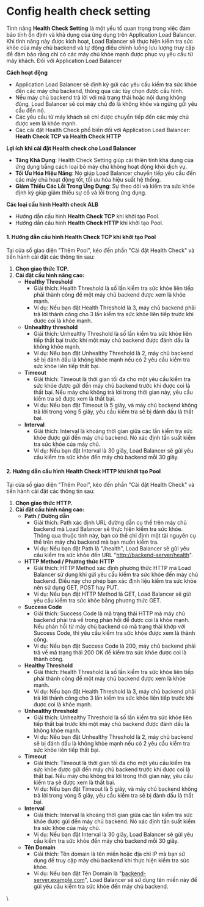 # Config health check setting

Tính năng **Health Check Setting** là một yếu tố quan trọng trong việc đảm bảo tính ổn định và khả dụng của ứng dụng trên Application Load Balancer. Khi tính năng này được kích hoạt, Load Balancer sẽ thực hiện kiểm tra sức khỏe của máy chủ backend và tự động điều chỉnh luồng lưu lượng truy cập để đảm bảo rằng chỉ có các máy chủ khỏe mạnh được phục vụ yêu cầu từ máy khách. Đối với Application Load Balancer

**Cách hoạt động**

* Application Load Balancer sẽ định kỳ gửi các yêu cầu kiểm tra sức khỏe đến các máy chủ backend, thông qua các tùy chọn được cấu hình.
* Nếu máy chủ backend trả lời với mã trạng thái hoặc nội dung không đúng, Load Balancer sẽ coi máy chủ đó là không khỏe và ngừng gửi yêu cầu đến nó.
* Các yêu cầu từ máy khách sẽ chỉ được chuyển tiếp đến các máy chủ được xem là khỏe mạnh.
* Các cài đặt Health Check phổ biến đối với Application Load Balancer: **Heath Check TCP và Health Check HTTP**

**Lợi ích khi cài đặt Health check cho Load Balancer**

* **Tăng Khả Dụng**: Health Check Setting giúp cải thiện tính khả dụng của ứng dụng bằng cách loại bỏ máy chủ không hoạt động khỏi dịch vụ.
* **Tối Ưu Hóa Hiệu Năng**: Nó giúp Load Balancer chuyển tiếp yêu cầu đến các máy chủ hoạt động tốt, tối ưu hóa hiệu suất hệ thống.
* **Giảm Thiểu Các Lỗi Trong Ứng Dụng**: Sự theo dõi và kiểm tra sức khỏe định kỳ giúp giảm thiểu sự cố và lỗi trong ứng dụng.

**Các loại cấu hình Health check ALB**

* Hướng dẫn cấu hình **Health Check TCP** khi khởi tạo Pool.
* Hướng dẫn cấu hình **Health Check HTTP** khi khởi tạo Pool.

#### 1. Hướng dẫn cấu hình Health Check TCP khi khởi tạo Pool <a href="#confighealthchecksetting-1.huongdancauhinhhealthchecktcpkhikhoitaopool" id="confighealthchecksetting-1.huongdancauhinhhealthchecktcpkhikhoitaopool"></a>

Tại cửa sổ giao diện "Thêm Pool", kéo đến phần "Cài đặt Health Check" và tiến hành cài đặt các thông tin sau:

1. **Chọn giao thức TCP.**
2. **Cài đặt cấu hình nâng cao:**
   * **Healthy Threshold**
     * Giải thích: Health Threshold là số lần kiểm tra sức khỏe liên tiếp phải thành công để một máy chủ backend được xem là khỏe mạnh.
     * Ví dụ: Nếu bạn đặt Health Threshold là 3, máy chủ backend phải trả lời thành công cho 3 lần kiểm tra sức khỏe liên tiếp trước khi được coi là khỏe mạnh.
   * **Unhealthy threshold**
     * Giải thích: Unhealthy Threshold là số lần kiểm tra sức khỏe liên tiếp thất bại trước khi một máy chủ backend được đánh dấu là không khỏe mạnh.
     * Ví dụ: Nếu bạn đặt Unhealthy Threshold là 2, máy chủ backend sẽ bị đánh dấu là không khỏe mạnh nếu có 2 yêu cầu kiểm tra sức khỏe liên tiếp thất bại.
   * **Timeout**
     * Giải thích: Timeout là thời gian tối đa cho một yêu cầu kiểm tra sức khỏe được gửi đến máy chủ backend trước khi được coi là thất bại. Nếu máy chủ không trả lời trong thời gian này, yêu cầu kiểm tra sẽ được xem là thất bại.
     * Ví dụ: Nếu bạn đặt Timeout là 5 giây, và máy chủ backend không trả lời trong vòng 5 giây, yêu cầu kiểm tra sẽ bị đánh dấu là thất bại.
   * **Interval**
     * Giải thích: Interval là khoảng thời gian giữa các lần kiểm tra sức khỏe được gửi đến máy chủ backend. Nó xác định tần suất kiểm tra sức khỏe của máy chủ.
     * Ví dụ: Nếu bạn đặt Interval là 30 giây, Load Balancer sẽ gửi yêu cầu kiểm tra sức khỏe đến máy chủ backend mỗi 30 giây.

#### 2. Hướng dẫn cấu hình Health Check HTTP khi khởi tạo Pool <a href="#confighealthchecksetting-2.huongdancauhinhhealthcheckhttpkhikhoitaopool" id="confighealthchecksetting-2.huongdancauhinhhealthcheckhttpkhikhoitaopool"></a>

Tại cửa sổ giao diện "Thêm Pool", kéo đến phần "Cài đặt Health Check" và tiến hành cài đặt các thông tin sau:

1. **Chọn giao thức HTTP.**
2. **Cài đặt cấu hình nâng cao:**
   * **Path / Đường dẫn**
     * Giải thích: Path xác định URL đường dẫn cụ thể trên máy chủ backend mà Load Balancer sẽ thực hiện kiểm tra sức khỏe. Thông qua thuộc tính này, bạn có thể chỉ định một tài nguyên cụ thể trên máy chủ backend mà bạn muốn kiểm tra.
     * Ví dụ: Nếu bạn đặt Path là "/health", Load Balancer sẽ gửi yêu cầu kiểm tra sức khỏe đến URL "[http://backend-server/health](http://backend-server/health)".
   * **HTTP Method / Phương thức HTTP**
     * Giải thích: HTTP Method xác định phương thức HTTP mà Load Balancer sử dụng khi gửi yêu cầu kiểm tra sức khỏe đến máy chủ backend. Điều này cho phép bạn xác định liệu kiểm tra sức khỏe nên sử dụng GET, POST hay PUT.
     * Ví dụ: Nếu bạn đặt HTTP Method là GET, Load Balancer sẽ gửi yêu cầu kiểm tra sức khỏe bằng phương thức GET.
   * **Success Code**
     * Giải thích: Success Code là mã trạng thái HTTP mà máy chủ backend phải trả về trong phản hồi để được coi là khỏe mạnh. Nếu phản hồi từ máy chủ backend có mã trạng thái khớp với Success Code, thì yêu cầu kiểm tra sức khỏe được xem là thành công.
     * Ví dụ: Nếu bạn đặt Success Code là 200, máy chủ backend phải trả về mã trạng thái 200 OK để kiểm tra sức khỏe được coi là thành công.
   * **Healthy Threshold**
     * Giải thích: Health Threshold là số lần kiểm tra sức khỏe liên tiếp phải thành công để một máy chủ backend được xem là khỏe mạnh.
     * Ví dụ: Nếu bạn đặt Health Threshold là 3, máy chủ backend phải trả lời thành công cho 3 lần kiểm tra sức khỏe liên tiếp trước khi được coi là khỏe mạnh.
   * **Unhealthy threshold**
     * Giải thích: Unhealthy Threshold là số lần kiểm tra sức khỏe liên tiếp thất bại trước khi một máy chủ backend được đánh dấu là không khỏe mạnh.
     * Ví dụ: Nếu bạn đặt Unhealthy Threshold là 2, máy chủ backend sẽ bị đánh dấu là không khỏe mạnh nếu có 2 yêu cầu kiểm tra sức khỏe liên tiếp thất bại.
   * **Timeout**
     * Giải thích: Timeout là thời gian tối đa cho một yêu cầu kiểm tra sức khỏe được gửi đến máy chủ backend trước khi được coi là thất bại. Nếu máy chủ không trả lời trong thời gian này, yêu cầu kiểm tra sẽ được xem là thất bại.
     * Ví dụ: Nếu bạn đặt Timeout là 5 giây, và máy chủ backend không trả lời trong vòng 5 giây, yêu cầu kiểm tra sẽ bị đánh dấu là thất bại.
   * **Interval**
     * Giải thích: Interval là khoảng thời gian giữa các lần kiểm tra sức khỏe được gửi đến máy chủ backend. Nó xác định tần suất kiểm tra sức khỏe của máy chủ.
     * Ví dụ: Nếu bạn đặt Interval là 30 giây, Load Balancer sẽ gửi yêu cầu kiểm tra sức khỏe đến máy chủ backend mỗi 30 giây.
   * **Tên Domain**
     * Giải thích: Tên domain là tên miền hoặc địa chỉ IP mà bạn sử dụng để truy cập máy chủ backend khi thực hiện kiểm tra sức khỏe.
     * Ví dụ: Nếu bạn đặt Tên Domain là "[backend-server.example.com](http://backend-server.example.com/)", Load Balancer sẽ sử dụng tên miền này để gửi yêu cầu kiểm tra sức khỏe đến máy chủ backend.

\
